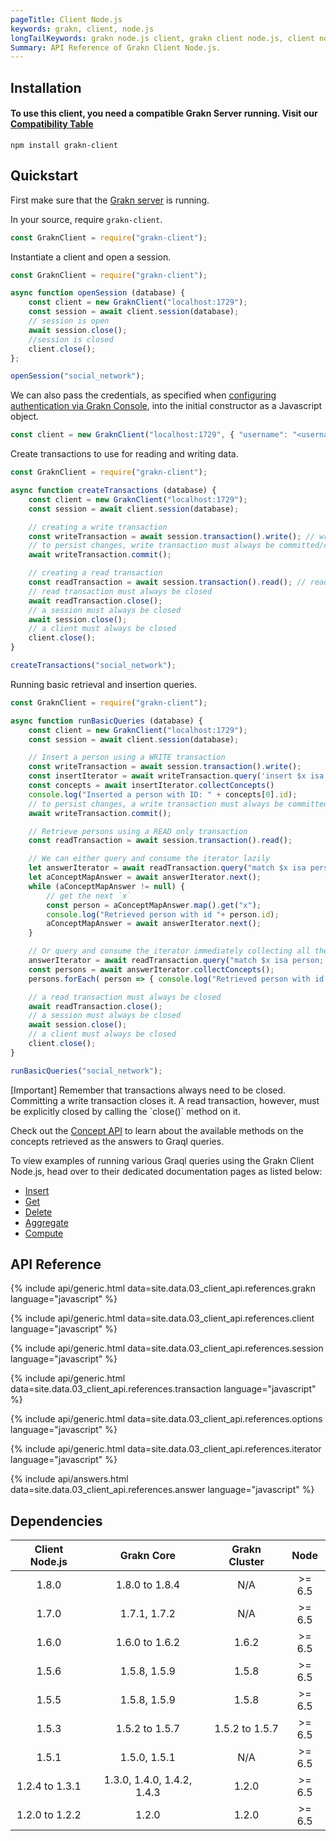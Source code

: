 ```yaml
---
pageTitle: Client Node.js
keywords: grakn, client, node.js
longTailKeywords: grakn node.js client, grakn client node.js, client node.js, python node.js
Summary: API Reference of Grakn Client Node.js.
---
```


## Installation

#### To use this client, you need a compatible Grakn Server running. Visit our [Compatibility Table](#dependencies)


```
npm install grakn-client
```

## Quickstart
First make sure that the [Grakn server](/docs/running-grakn/install-and-run#start-the-grakn-server) is running.

In your source, require `grakn-client`.

<!-- test-example socialNetworkNodejsClientA.js -->
```javascript
const GraknClient = require("grakn-client");
```

Instantiate a client and open a session.

<!-- test-example socialNetworkNodejsClientB.js -->
```javascript
const GraknClient = require("grakn-client");

async function openSession (database) {
	const client = new GraknClient("localhost:1729");
	const session = await client.session(database);
	// session is open
	await session.close();
	//session is closed
	client.close();
};

openSession("social_network");
```

We can also pass the credentials, as specified when [configuring authentication via Grakn Console](../06-management/02-users.md), into the initial constructor as a Javascript object.

<!-- test-ignore -->
```javascript
const client = new GraknClient("localhost:1729", { "username": "<username>", "password": "<password>" });
```

Create transactions to use for reading and writing data.

<!-- test-example socialNetworkNodejsClientC.js -->
```javascript
const GraknClient = require("grakn-client");

async function createTransactions (database) {
	const client = new GraknClient("localhost:1729");
	const session = await client.session(database);

	// creating a write transaction
	const writeTransaction = await session.transaction().write(); // write transaction is open
	// to persist changes, write transaction must always be committed/closed
	await writeTransaction.commit();

	// creating a read transaction
	const readTransaction = await session.transaction().read(); // read transaction is open
	// read transaction must always be closed
	await readTransaction.close();
	// a session must always be closed
	await session.close();
	// a client must always be closed
	client.close();
}

createTransactions("social_network");
```

Running basic retrieval and insertion queries.

<!-- test-example socialNetworkNodejsClientD.js -->
```javascript
const GraknClient = require("grakn-client");

async function runBasicQueries (database) {
	const client = new GraknClient("localhost:1729");
	const session = await client.session(database);

	// Insert a person using a WRITE transaction
	const writeTransaction = await session.transaction().write();
	const insertIterator = await writeTransaction.query('insert $x isa person, has email "x@email.com";');
	const concepts = await insertIterator.collectConcepts()
	console.log("Inserted a person with ID: " + concepts[0].id);
	// to persist changes, a write transaction must always be committed (closed)
	await writeTransaction.commit();

	// Retrieve persons using a READ only transaction
	const readTransaction = await session.transaction().read();

	// We can either query and consume the iterator lazily
	let answerIterator = await readTransaction.query("match $x isa person; get $x; limit 10;");
	let aConceptMapAnswer = await answerIterator.next();
	while (aConceptMapAnswer != null) {
		// get the next `x`
		const person = aConceptMapAnswer.map().get("x");
		console.log("Retrieved person with id "+ person.id);
		aConceptMapAnswer = await answerIterator.next();
	}

	// Or query and consume the iterator immediately collecting all the results
	answerIterator = await readTransaction.query("match $x isa person; get $x; limit 10;");
	const persons = await answerIterator.collectConcepts();
	persons.forEach( person => { console.log("Retrieved person with id "+ person.id) });

	// a read transaction must always be closed
	await readTransaction.close();
	// a session must always be closed
	await session.close();
	// a client must always be closed
	client.close();
}

runBasicQueries("social_network");
```

<div class="note">
[Important]
Remember that transactions always need to be closed. Committing a write transaction closes it. A read transaction, however, must be explicitly closed by calling the `close()` method on it.
</div>

Check out the [Concept API](../04-concept-api/00-overview.md) to learn about the available methods on the concepts retrieved as the answers to Graql queries.

To view examples of running various Graql queries using the Grakn Client Node.js, head over to their dedicated documentation pages as listed below:
- [Insert](../11-query/03-insert-query.md)
- [Get](../11-query/02-get-query.md)
- [Delete](../11-query/04-delete-query.md)
- [Aggregate](../11-query/06-aggregate-query.md)
- [Compute](../11-query/07-compute-query.md)

## API Reference

{% include api/generic.html data=site.data.03_client_api.references.grakn language="javascript" %}

{% include api/generic.html data=site.data.03_client_api.references.client language="javascript" %}

{% include api/generic.html data=site.data.03_client_api.references.session language="javascript" %}

{% include api/generic.html data=site.data.03_client_api.references.transaction language="javascript" %}

{% include api/generic.html data=site.data.03_client_api.references.options language="javascript" %}

{% include api/generic.html data=site.data.03_client_api.references.iterator language="javascript" %}

{% include api/answers.html data=site.data.03_client_api.references.answer language="javascript" %}


## Dependencies

| Client Node.js | Grakn Core                  | Grakn Cluster     |  Node  |
| :------------: | :-------------------------: | :------------: | :----: |
| 1.8.0          | 1.8.0 to 1.8.4              | N/A            | >= 6.5 |
| 1.7.0          | 1.7.1, 1.7.2                | N/A            | >= 6.5 |
| 1.6.0          | 1.6.0 to 1.6.2              | 1.6.2          | >= 6.5 |
| 1.5.6          | 1.5.8, 1.5.9                | 1.5.8          | >= 6.5 |
| 1.5.5          | 1.5.8, 1.5.9                | 1.5.8          | >= 6.5 |
| 1.5.3          | 1.5.2 to 1.5.7              | 1.5.2 to 1.5.7 | >= 6.5 |
| 1.5.1          | 1.5.0, 1.5.1                | N/A            | >= 6.5 |
| 1.2.4 to 1.3.1 | 1.3.0, 1.4.0, 1.4.2, 1.4.3  | 1.2.0          | >= 6.5 |
| 1.2.0 to 1.2.2 | 1.2.0                       | 1.2.0          | >= 6.5 |

